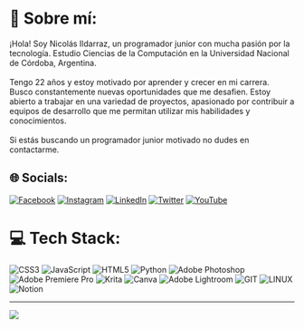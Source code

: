 # 💫 Sobre mí:
¡Hola! Soy Nicolás Ildarraz, un programador junior con mucha pasión por la tecnología. Estudio Ciencias de la Computación en la Universidad Nacional de Córdoba, Argentina.<br><br>Tengo 22 años y estoy motivado por aprender y crecer en mi carrera. Busco constantemente nuevas oportunidades que me desafien. Estoy abierto a trabajar en una variedad de proyectos, apasionado por contribuir a equipos de desarrollo que me permitan utilizar mis habilidades y conocimientos. <br><br>Si estás buscando un programador junior motivado no dudes en contactarme.


## 🌐 Socials:
[![Facebook](https://img.shields.io/badge/Facebook-%231877F2.svg?logo=Facebook&logoColor=white)](https://facebook.com/profile.php?id=100074206367150&sk=about) [![Instagram](https://img.shields.io/badge/Instagram-%23E4405F.svg?logo=Instagram&logoColor=white)](https://instagram.com/ildarraznicolas) [![LinkedIn](https://img.shields.io/badge/LinkedIn-%230077B5.svg?logo=linkedin&logoColor=white)](https://linkedin.com/in/ildarraznicolas) [![Twitter](https://img.shields.io/badge/Twitter-%231DA1F2.svg?logo=Twitter&logoColor=white)](https://twitter.com/ildarraznicolas) [![YouTube](https://img.shields.io/badge/YouTube-%23FF0000.svg?logo=YouTube&logoColor=white)](https://youtube.com/@ildarraznicolas) 

# 💻 Tech Stack:
![CSS3](https://img.shields.io/badge/css3-%231572B6.svg?style=for-the-badge&logo=css3&logoColor=white) ![JavaScript](https://img.shields.io/badge/javascript-%23323330.svg?style=for-the-badge&logo=javascript&logoColor=%23F7DF1E) ![HTML5](https://img.shields.io/badge/html5-%23E34F26.svg?style=for-the-badge&logo=html5&logoColor=white) ![Python](https://img.shields.io/badge/python-3670A0?style=for-the-badge&logo=python&logoColor=ffdd54) ![Adobe Photoshop](https://img.shields.io/badge/adobephotoshop-%2331A8FF.svg?style=for-the-badge&logo=adobephotoshop&logoColor=white) ![Adobe Premiere Pro](https://img.shields.io/badge/Adobe%20Premiere%20Pro-9999FF.svg?style=for-the-badge&logo=Adobe%20Premiere%20Pro&logoColor=white) ![Krita](https://img.shields.io/badge/Krita-203759?style=for-the-badge&logo=krita&logoColor=EEF37B) ![Canva](https://img.shields.io/badge/Canva-%2300C4CC.svg?style=for-the-badge&logo=Canva&logoColor=white) ![Adobe Lightroom](https://img.shields.io/badge/Adobe%20Lightroom-31A8FF.svg?style=for-the-badge&logo=Adobe%20Lightroom&logoColor=white) ![GIT](https://img.shields.io/badge/Git-fc6d26?style=for-the-badge&logo=git&logoColor=white) ![LINUX](https://img.shields.io/badge/Linux-FCC624?style=for-the-badge&logo=linux&logoColor=black) ![Notion](https://img.shields.io/badge/Notion-%23000000.svg?style=for-the-badge&logo=notion&logoColor=white)

---
[![](https://visitcount.itsvg.in/api?id=ildarraznicolas&icon=0&color=0)](https://visitcount.itsvg.in)

<!-- Proudly created with GPRM ( https://gprm.itsvg.in ) -->

